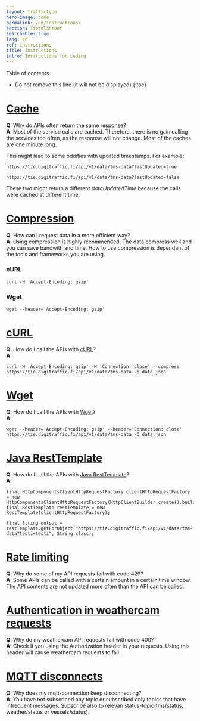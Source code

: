 ```yaml
---
layout: traffictype
hero-image: code
permalink: /en/instructions/
section: Tietolähteet
searchable: true
lang: en
ref: instructions
title: Instructions
intro: Instructions for coding
---
```


Table of contents
* Do not remove this line (it will not be displayed)
{:toc}

# [Cache](#cache)
__Q__: Why do APIs often return the same response?  
__A__: Most of the service calls are cached.  Therefore, there is no gain calling the services too often, as the response will not change.  Most
of the caches are one minute long.

This might lead to some oddities with updated timestamps. For example:

`https://tie.digitraffic.fi/api/v1/data/tms-data?lastUpdated=true`

`https://tie.digitraffic.fi/api/v1/data/tms-data?lastUpdated=false`

These two might return a different _dataUpdatedTime_ because the calls were cached at different time.

# [Compression](#compression)
__Q__: How can I request data in a more efficient way?  
__A__: Using compression is highly recommended.  The data compress well and you can save bandwith and time.  How to use compression is dependant
of the tools and frameworks you are using.
### cURL
```
curl -H 'Accept-Encoding: gzip'
```
### Wget
```
wget --header='Accept-Encoding: gzip'
```

# [cURL](#curl)
__Q__: How do I call the APIs with [cURL](https://curl.haxx.se/)?  
__A__:
```
curl -H 'Accept-Encoding: gzip' -H 'Connection: close' --compress https://tie.digitraffic.fi/api/v1/data/tms-data -o data.json
```

# [Wget](#wget)
__Q__: How do I call the APIs with [Wget](https://www.gnu.org/software/wget/)?  
__A__:
```
wget --header='Accept-Encoding: gzip' --header='Connection: close' https://tie.digitraffic.fi/api/v1/data/tms-data -O data.json
```

# [Java RestTemplate](#java-resttemplate)
__Q__: How do I call the APIs with [Java RestTemplate](https://docs.spring.io/spring/docs/current/javadoc-api/org/springframework/web/client/RestTemplate.html)?  
__A__:
```
final HttpComponentsClientHttpRequestFactory clientHttpRequestFactory = new HttpComponentsClientHttpRequestFactory(HttpClientBuilder.create().build());
final RestTemplate restTemplate = new RestTemplate(clientHttpRequestFactory);

final String output = restTemplate.getForObject("https://tie.digitraffic.fi/api/v1/data/tms-data?testi=testi", String.class);
```

# [Rate limiting](#rate-limiting)
__Q__: Why do some of my API requests fail with code 429?  
__A__: Some APIs can be called with a certain amount in a certain time window. The API contents are not updated more often than the API can be called.  

# [Authentication in weathercam requests](#authentication-in-weathercam-requests)
__Q__: Why do my weathercam API requests fail with code 400?  
__A__: Check if you using the Authorization header in your requests. Using this header will cause weathercam requests to fail.  

# [MQTT disconnects](#mqtt_disconnects)
__Q__: Why does my mqtt-connection keep disconnecting?  
__A__: You have not subscribed any topic or subscribed only topics that have infrequent messages. 
Subscribe also to relevan status-topic(tms/status, weather/status or vessels/status).
